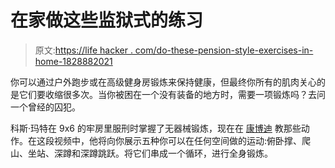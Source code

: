 # 在家做这些监狱式的练习

> 原文:[https://life hacker . com/do-these-pension-style-exercises-in-home-1828882021](https://lifehacker.com/do-these-prison-style-exercises-at-home-1828882021)

你可以通过户外跑步或在高级健身房锻炼来保持健康，但最终你所有的肌肉关心的是它们要收缩很多次。当你被困在一个没有装备的地方时，需要一项锻炼吗？去问一个曾经的囚犯。

科斯·玛特在 9x6 的牢房里服刑时掌握了无器械锻炼，现在在 [康博迪](https://conbody.com/) 教那些动作。在这段视频中，他将向你展示五种你可以在任何空间做的运动:俯卧撑、爬山、坐站、深蹲和深蹲跳跃。将它们串成一个循环，进行全身锻炼。